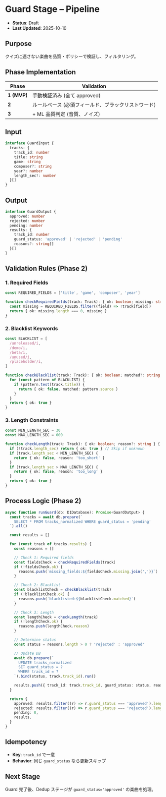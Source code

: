 # Guard Stage – Pipeline

- **Status**: Draft
- **Last Updated**: 2025-10-10

## Purpose

クイズに適さない楽曲を品質・ポリシーで検証し、フィルタリング。

## Phase Implementation

| Phase | Validation |
|-------|-----------|
| **1 (MVP)** | 手動検証済み (全て approved) |
| **2** | ルールベース (必須フィールド、ブラックリストワード) |
| **3** | + ML 品質判定 (音質、ノイズ) |

## Input

```typescript
interface GuardInput {
  tracks: {
    track_id: number
    title: string
    game: string
    composer?: string
    year?: number
    length_sec?: number
  }[]
}
```

## Output

```typescript
interface GuardOutput {
  approved: number
  rejected: number
  pending: number
  results: {
    track_id: number
    guard_status: 'approved' | 'rejected' | 'pending'
    reasons?: string[]
  }[]
}
```

## Validation Rules (Phase 2)

### 1. Required Fields

```typescript
const REQUIRED_FIELDS = ['title', 'game', 'composer', 'year']

function checkRequiredFields(track: Track): { ok: boolean; missing: string[] } {
  const missing = REQUIRED_FIELDS.filter((field) => !track[field])
  return { ok: missing.length === 0, missing }
}
```

### 2. Blacklist Keywords

```typescript
const BLACKLIST = [
  /unreleased/i,
  /demo/i,
  /beta/i,
  /unused/i,
  /placeholder/i,
]

function checkBlacklist(track: Track): { ok: boolean; matched?: string } {
  for (const pattern of BLACKLIST) {
    if (pattern.test(track.title)) {
      return { ok: false, matched: pattern.source }
    }
  }
  return { ok: true }
}
```

### 3. Length Constraints

```typescript
const MIN_LENGTH_SEC = 30
const MAX_LENGTH_SEC = 600

function checkLength(track: Track): { ok: boolean; reason?: string } {
  if (!track.length_sec) return { ok: true } // Skip if unknown
  if (track.length_sec < MIN_LENGTH_SEC) {
    return { ok: false, reason: 'too_short' }
  }
  if (track.length_sec > MAX_LENGTH_SEC) {
    return { ok: false, reason: 'too_long' }
  }
  return { ok: true }
}
```

## Process Logic (Phase 2)

```typescript
async function runGuard(db: D1Database): Promise<GuardOutput> {
  const tracks = await db.prepare(`
    SELECT * FROM tracks_normalized WHERE guard_status = 'pending'
  `).all()

  const results = []

  for (const track of tracks.results) {
    const reasons = []

    // Check 1: Required fields
    const fieldsCheck = checkRequiredFields(track)
    if (!fieldsCheck.ok) {
      reasons.push(`missing_fields:${fieldsCheck.missing.join(',')}`)
    }

    // Check 2: Blacklist
    const blacklistCheck = checkBlacklist(track)
    if (!blacklistCheck.ok) {
      reasons.push(`blacklisted:${blacklistCheck.matched}`)
    }

    // Check 3: Length
    const lengthCheck = checkLength(track)
    if (!lengthCheck.ok) {
      reasons.push(lengthCheck.reason)
    }

    // Determine status
    const status = reasons.length > 0 ? 'rejected' : 'approved'

    // Update DB
    await db.prepare(`
      UPDATE tracks_normalized
      SET guard_status = ?
      WHERE track_id = ?
    `).bind(status, track.track_id).run()

    results.push({ track_id: track.track_id, guard_status: status, reasons })
  }

  return {
    approved: results.filter((r) => r.guard_status === 'approved').length,
    rejected: results.filter((r) => r.guard_status === 'rejected').length,
    pending: 0,
    results,
  }
}
```

## Idempotency

- **Key**: `track_id` で一意
- **Behavior**: 同じ `guard_status` なら更新スキップ

## Next Stage

Guard 完了後、Dedup ステージが `guard_status='approved'` の楽曲を処理。
